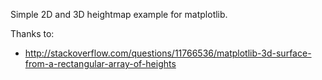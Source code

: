 Simple 2D and 3D heightmap example for matplotlib.

Thanks to:

  *  http://stackoverflow.com/questions/11766536/matplotlib-3d-surface-from-a-rectangular-array-of-heights

